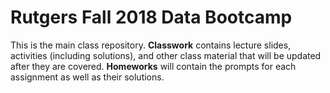 # Rutgers Fall 2018 Data Bootcamp

This is the main class repository. **Classwork** contains lecture slides, activities (including solutions), and other class material that will be updated after they are covered. **Homeworks** will contain the prompts for each assignment as well as their solutions.  
